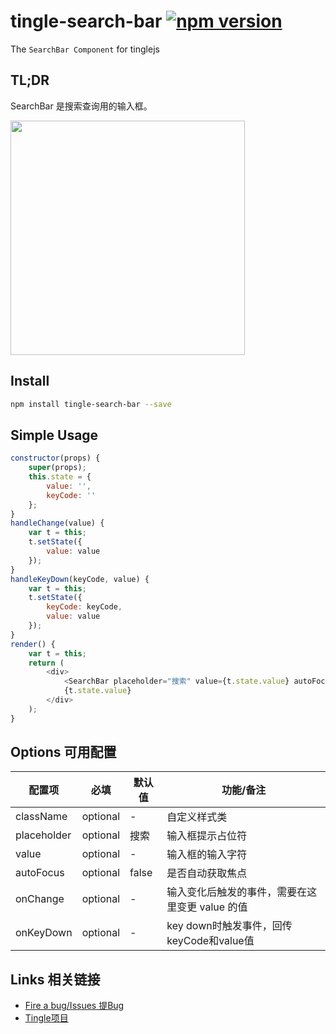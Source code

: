 # tingle-search-bar [![npm version](https://badge.fury.io/js/tingle-search-bar.svg)](http://badge.fury.io/js/tingle-search-bar)

The `SearchBar Component` for tinglejs

## TL;DR

SearchBar 是搜索查询用的输入框。

<img src="https://img.alicdn.com/tps/TB1p.j3JpXXXXXkXVXXXXXXXXXX-750-1254.png" width="375"/>

## Install

```bash
npm install tingle-search-bar --save
```

## Simple Usage

```js
constructor(props) {
    super(props);
    this.state = {
        value: '',
        keyCode: ''
    };
}
handleChange(value) {
    var t = this;
    t.setState({
        value: value
    });
}
handleKeyDown(keyCode, value) {
    var t = this;
    t.setState({
        keyCode: keyCode,
        value: value
    });
}
render() {
    var t = this;
    return (
        <div>
            <SearchBar placeholder="搜索" value={t.state.value} autoFocus={false} onChange={t.handleChange.bind(t)} onKeyDown={t.handleKeyDown.bind(t)}/>
            {t.state.value}
        </div>
    );
}
```

## Options 可用配置

| 配置项 | 必填 | 默认值 | 功能/备注 |
|---|----|---|----|
|className|optional|-|自定义样式类|
|placeholder|optional|搜索|输入框提示占位符|
|value|optional|-|输入框的输入字符|
|autoFocus|optional|false|是否自动获取焦点|
|onChange|optional|-|输入变化后触发的事件，需要在这里变更 value 的值|
|onKeyDown|optional|-|key down时触发事件，回传keyCode和value值|

## Links 相关链接

- [Fire a bug/Issues 提Bug](https://github.com/tinglejs/tingle-search-bar/issues)
- [Tingle项目](https://github.com/tinglejs/generator-tingle)